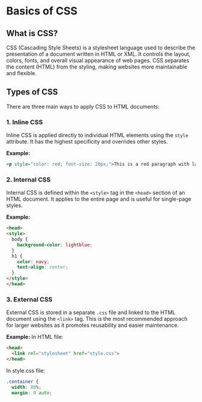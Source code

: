 # Basics of CSS

## What is CSS?

CSS (Cascading Style Sheets) is a stylesheet language used to describe the presentation of a document written in HTML or XML. It controls the layout, colors, fonts, and overall visual appearance of web pages. CSS separates the content (HTML) from the styling, making websites more maintainable and flexible.

## Types of CSS

There are three main ways to apply CSS to HTML documents:

### 1. Inline CSS
Inline CSS is applied directly to individual HTML elements using the `style` attribute. It has the highest specificity and overrides other styles.

**Example:**
```html
<p style="color: red; font-size: 20px;">This is a red paragraph with large font.</p>
```

### 2. Internal CSS
Internal CSS is defined within the `<style>` tag in the `<head>` section of an HTML document. It applies to the entire page and is useful for single-page styles.

**Example:**
```html
<head>
<style>
  body {
    background-color: lightblue;
  }
  h1 {
    color: navy;
    text-align: center;
  }
</style>
</head>
```

### 3. External CSS
External CSS is stored in a separate `.css` file and linked to the HTML document using the `<link>` tag. This is the most recommended approach for larger websites as it promotes reusability and easier maintenance.

**Example:**
In HTML file:
```html
<head>
  <link rel="stylesheet" href="style.css">
</head>
```

In style.css file:
```css
.container {
  width: 80%;
  margin: 0 auto;
